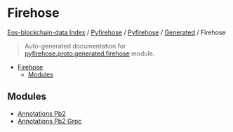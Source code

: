 # Firehose

[Eos-blockchain-data Index](../../../../README.md#eos-blockchain-data-index) /
[Pyfirehose](../../../index.md#pyfirehose) /
[Pyfirehose](../../../index.md#pyfirehose) /
[Generated](../index.md#generated) /
Firehose

> Auto-generated documentation for [pyfirehose.proto.generated.firehose](https://github.com/Krow10/eos-blockchain-data/blob/main/pyfirehose/proto/generated/firehose/__init__.py) module.

- [Firehose](#firehose)
  - [Modules](#modules)

## Modules

- [Annotations Pb2](./annotations_pb2.md)
- [Annotations Pb2 Grpc](./annotations_pb2_grpc.md)